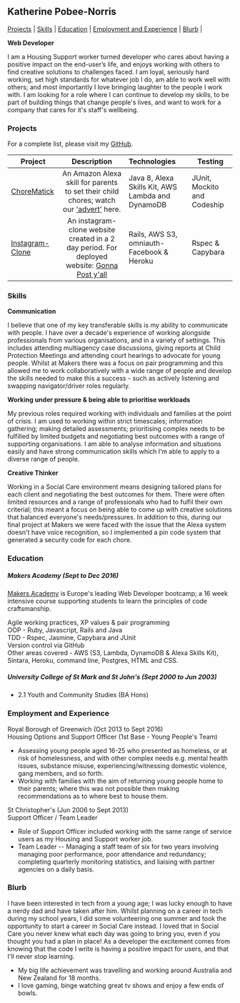 ## Katherine Pobee-Norris

[Projects](#projects) | [Skills](#skills) | [Education](#education) | [Employment and Experience](#employment-and-experience) | [Blurb](#blurb) |

**Web Developer**

I am a Housing Support worker turned developer who cares about having a positive impact on the end-user’s life, and enjoys working with others to find creative solutions to challenges faced.  I am loyal, seriously hard working, set high standards for whatever job I do, am able to work well with others; and most importantly I love bringing laughter to the people I work with.  I am looking for a role where I can continue to develop my skills, to be part of building things that change people's lives, and want to work for a company that cares for it's staff's wellbeing.     

### Projects

For a complete list, please visit my [GitHub](https://github.com/KPobeeNorris?tab=repositories).


| Project                       | Description                                             | Technologies                       |  Testing                           |
| -------------------------- |:-----------------------------------------------------------------------------:|:-------------------|-------------------|
| [ChoreMatick](https://github.com/KPobeeNorris/ChoreMatick/tree/master/chorematick)      | An Amazon Alexa skill for parents to set their child chores; watch our ['advert'](https://www.youtube.com/watch?v=jK6xQBi9nB4) here.                  | Java 8, Alexa Skills Kit, AWS Lambda and DynamoDB   | JUnit, Mockito and Codeship       |
|[Instagram-Clone](https://github.com/KPobeeNorris/instagram-challenge)                   | An instagram-clone website created in a 2 day period.  For deployed website:  [Gonna Post y'all](https://gonna-post-yall.herokuapp.com/posts) | Rails, AWS S3, omniauth-Facebook & Heroku     | Rspec & Capybara                  |


### Skills

**Communication**

I believe that one of my key transferable skills is my ability to communicate with people.  I have over a decade's experience of working alongside professionals from various organisations, and in a variety of settings.  This includes attending multiagency case discussions, giving reports at Child Protection Meetings and attending court hearings to advocate for young people.  Whilst at Makers there was a focus on pair programming and this allowed me to work collaboratively with a wide range of people and develop the skills needed to make this a success - such as actively listening and swapping navigator/driver roles regularly. 

**Working under pressure & being able to prioritise workloads**

My previous roles required working with individuals and families at the point of crisis.  I am used to working within strict timescales; information gathering; making detailed assessments; prioritising complex needs to be fulfilled by limited budgets and negotiating best outcomes with a range of supporting organisations.  I am able to analyse information and situations easily and have strong communication skills which I’m able to apply to a diverse range of people.

**Creative Thinker**

Working in a Social Care environment means designing tailored plans for each client and negotiating the best outcomes for them.  There were often limited resources and a range of professionals who had to fulfil their own criterial; this meant a focus on being able to come up with creative solutions that balanced everyone's needs/pressures.  In addition to this, during our final project at Makers we were faced with the issue that the Alexa system doesn't have voice recognition, so I implemented a pin code system that generated a security code for each chore.

### Education

##### Makers Academy (Sept to Dec 2016)

[Makers Academy](http://employers.makersacademy.com/) is Europe's leading Web Developer bootcamp; a 16 week intensive course supporting students to learn the principles of code craftsmanship.  

Agile working practices, XP values & pair programming<br>
OOP - Ruby, Javascript, Rails and Java<br>
TDD - Rspec, Jasmine, Capybara and JUnit<br>
Version control via GitHub<br>
Other areas covered - AWS (S3, Lambda, DynamoDB & Alexa Skills Kit), Sintara, Heroku, command line, Postgres, HTML and CSS.

##### University College of St Mark and St John's (Sept 2000 to Jun 2003)

- 2.1 Youth and Community Studies (BA Hons)

### Employment and Experience

Royal Borough of Greenwich (Oct 2013 to Sept 2016)    
Housing Options and Support Officer (1st Base - Young People's Team)
- Assessing young people aged 16-25 who presented as homeless, or at risk of homelessness, and with other complex needs e.g. mental health issues, substance misuse, experiencing/witnessing domestic violence, gang members, and so forth.  
- Working with families with the aim of returning young people home to their parents; where this was not possible then making recommendations as to where best to house them.

St Christopher's (Jun 2006 to Sept 2013)   
Support Officer / Team Leader
- Role of Support Officer included working with the same range of service users as my Housing and Support worker job.
- Team Leader -- Managing a staff team of six for two years involving managing poor performance, poor attendance and redundancy; completing quarterly monitoring statistics, and liaising with partner agencies on a daily basis.


### Blurb

I have been interested in tech from a young age; I was lucky enough to have a nerdy dad and have taken after him.  Whilst planning on a career in tech during my school years, I did some volunteering one summer and took the opportunity to start a career in Social Care instead.  I loved that in Social Care you never knew what each day was going to bring you, even if you thought you had a plan in place! As a developer the excitement comes from knowing that the code I write is having a positive impact for users, and that I'll never stop learning.

- My big life achievement was travelling and working around Australia and New Zealand for 18 months.
- I love gaming, binge watching great tv shows and enjoy a few ends of bowls.
